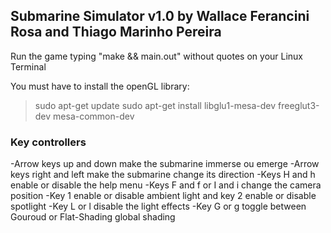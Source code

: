 ## Submarine Simulator v1.0 by Wallace Ferancini Rosa and Thiago Marinho Pereira

Run the game typing "make && main.out" without quotes on your Linux Terminal

You must have to install the openGL library:

> sudo apt-get update
> sudo apt-get install libglu1-mesa-dev freeglut3-dev mesa-common-dev

### Key controllers

-Arrow keys up and down make the submarine immerse ou emerge
-Arrow keys right and left make the submarine change its direction
-Keys H and h enable or disable the help menu
-Keys F and f or I and i change the camera position
-Key 1 enable or disable ambient light and key 2 enable or disable spotlight
-Key L or l disable the light effects
-Key G or g toggle between Gouroud or Flat-Shading global shading
